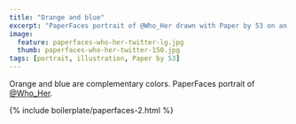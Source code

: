 ```yaml
---
title: "Orange and blue"
excerpt: "PaperFaces portrait of @Who_Her drawn with Paper by 53 on an iPad."
image: 
  feature: paperfaces-who-her-twitter-lg.jpg
  thumb: paperfaces-who-her-twitter-150.jpg
tags: [portrait, illustration, Paper by 53]
---
```


Orange and blue are complementary colors. PaperFaces portrait of [@Who_Her](http://twitter.com/Who_Her).

{% include boilerplate/paperfaces-2.html %}